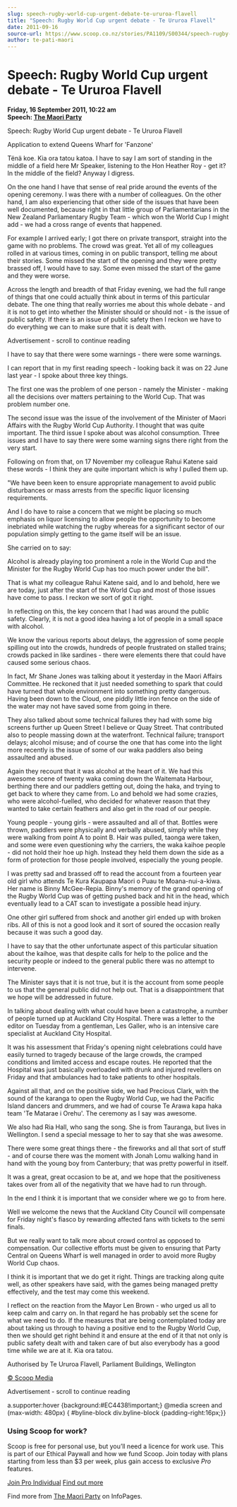 ```yaml
---
slug: speech-rugby-world-cup-urgent-debate-te-ururoa-flavell
title: "Speech: Rugby World Cup urgent debate - Te Ururoa Flavell"
date: 2011-09-16
source-url: https://www.scoop.co.nz/stories/PA1109/S00344/speech-rugby-world-cup-urgent-debate-te-ururoa-flavell.htm
author: te-pati-maori
---
```

Speech: Rugby World Cup urgent debate - Te Ururoa Flavell
=========================================================

**Friday, 16 September 2011, 10:22 am**  
**Speech: [The Maori Party](https://info.scoop.co.nz/The_Maori_Party)**

Speech: Rugby World Cup urgent debate - Te Ururoa Flavell

Application to extend Queens Wharf for 'Fanzone'

Tënä koe. Kia ora tatou katoa. I have to say I am sort of standing in the middle of a field here Mr Speaker, listening to the Hon Heather Roy - get it? In the middle of the field? Anyway I digress.

On the one hand I have that sense of real pride around the events of the opening ceremony. I was there with a number of colleagues. On the other hand, I am also experiencing that other side of the issues that have been well documented, because right in that little group of Parliamentarians in the New Zealand Parliamentary Rugby Team - which won the World Cup I might add - we had a cross range of events that happened.

For example I arrived early; I got there on private transport, straight into the game with no problems. The crowd was great. Yet all of my colleagues rolled in at various times, coming in on public transport, telling me about their stories. Some missed the start of the opening and they were pretty brassed off, I would have to say. Some even missed the start of the game and they were worse.

Across the length and breadth of that Friday evening, we had the full range of things that one could actually think about in terms of this particular debate. The one thing that really worries me about this whole debate - and it is not to get into whether the Minister should or should not - is the issue of public safety. If there is an issue of public safety then I reckon we have to do everything we can to make sure that it is dealt with.

Advertisement - scroll to continue reading





I have to say that there were some warnings - there were some warnings.

I can report that in my first reading speech - looking back it was on 22 June last year - I spoke about three key things.

The first one was the problem of one person - namely the Minister - making all the decisions over matters pertaining to the World Cup. That was problem number one.

The second issue was the issue of the involvement of the Minister of Maori Affairs with the Rugby World Cup Authority. I thought that was quite important. The third issue I spoke about was alcohol consumption. Three issues and I have to say there were some warning signs there right from the very start.

Following on from that, on 17 November my colleague Rahui Katene said these words - I think they are quite important which is why I pulled them up.

"We have been keen to ensure appropriate management to avoid public disturbances or mass arrests from the specific liquor licensing requirements.

And I do have to raise a concern that we might be placing so much emphasis on liquor licensing to allow people the opportunity to become inebriated while watching the rugby whereas for a significant sector of our population simply getting to the game itself will be an issue.

She carried on to say:

Alcohol is already playing too prominent a role in the World Cup and the Minister for the Rugby World Cup has too much power under the bill".

That is what my colleague Rahui Katene said, and lo and behold, here we are today, just after the start of the World Cup and most of those issues have come to pass. I reckon we sort of got it right.

In reflecting on this, the key concern that I had was around the public safety. Clearly, it is not a good idea having a lot of people in a small space with alcohol.

We know the various reports about delays, the aggression of some people spilling out into the crowds, hundreds of people frustrated on stalled trains; crowds packed in like sardines - there were elements there that could have caused some serious chaos.

In fact, Mr Shane Jones was talking about it yesterday in the Maori Affairs Committee. He reckoned that it just needed something to spark that could have turned that whole environment into something pretty dangerous. Having been down to the Cloud, one piddly little iron fence on the side of the water may not have saved some from going in there.

They also talked about some technical failures they had with some big screens further up Queen Street I believe or Quay Street. That contributed also to people massing down at the waterfront. Technical failure; transport delays; alcohol misuse; and of course the one that has come into the light more recently is the issue of some of our waka paddlers also being assaulted and abused.

Again they recount that it was alcohol at the heart of it. We had this awesome scene of twenty waka coming down the Waitemata Harbour, berthing there and our paddlers getting out, doing the haka, and trying to get back to where they came from. Lo and behold we had some crazies, who were alcohol-fuelled, who decided for whatever reason that they wanted to take certain feathers and also get in the road of our people.

Young people - young girls - were assaulted and all of that. Bottles were thrown, paddlers were physically and verbally abused, simply while they were walking from point A to point B. Hair was pulled, taonga were taken, and some were even questioning why the carriers, the waka kaihoe people - did not hold their hoe up high. Instead they held them down the side as a form of protection for those people involved, especially the young people.

I was pretty sad and brassed off to read the account from a fourteen year old girl who attends Te Kura Kaupapa Maori o Puau te Moana-nui-a-kiwa. Her name is Binny McGee-Repia. Binny's memory of the grand opening of the Rugby World Cup was of getting pushed back and hit in the head, which eventually lead to a CAT scan to investigate a possible head injury.

One other girl suffered from shock and another girl ended up with broken ribs. All of this is not a good look and it sort of soured the occasion really because it was such a good day.

I have to say that the other unfortunate aspect of this particular situation about the kaihoe, was that despite calls for help to the police and the security people or indeed to the general public there was no attempt to intervene.

The Minister says that it is not true, but it is the account from some people to us that the general public did not help out. That is a disappointment that we hope will be addressed in future.

In talking about dealing with what could have been a catastrophe, a number of people turned up at Auckland City Hospital. There was a letter to the editor on Tuesday from a gentleman, Les Galler, who is an intensive care specialist at Auckland City Hospital.

It was his assessment that Friday's opening night celebrations could have easily turned to tragedy because of the large crowds, the cramped conditions and limited access and escape routes. He reported that the Hospital was just basically overloaded with drunk and injured revellers on Friday and that ambulances had to take patients to other hospitals.

Against all that, and on the positive side, we had Precious Clark, with the sound of the karanga to open the Rugby World Cup, we had the Pacific Island dancers and drummers, and we had of course Te Arawa kapa haka team 'Te Matarae i Orehu'. The ceremony as I say was awesome.

We also had Ria Hall, who sang the song. She is from Tauranga, but lives in Wellington. I send a special message to her to say that she was awesome.

There were some great things there - the fireworks and all that sort of stuff - and of course there was the moment with Jonah Lomu walking hand in hand with the young boy from Canterbury; that was pretty powerful in itself.

It was a great, great occasion to be at, and we hope that the positiveness takes over from all of the negativity that we have had to run through.

In the end I think it is important that we consider where we go to from here.

Well we welcome the news that the Auckland City Council will compensate for Friday night's fiasco by rewarding affected fans with tickets to the semi finals.

  
But we really want to talk more about crowd control as opposed to compensation. Our collective efforts must be given to ensuring that Party Central on Queens Wharf is well managed in order to avoid more Rugby World Cup chaos.

I think it is important that we do get it right. Things are tracking along quite well, as other speakers have said, with the games being managed pretty effectively, and the test may come this weekend.

I reflect on the reaction from the Mayor Len Brown - who urged us all to keep calm and carry on. In that regard he has probably set the scene for what we need to do. If the measures that are being contemplated today are about taking us through to having a positive end to the Rugby World Cup, then we should get right behind it and ensure at the end of it that not only is public safety dealt with and taken care of but also everybody has a good time while we are at it. Kia ora tatou.

Authorised by Te Ururoa Flavell, Parliament Buildings, Wellington

[© Scoop Media](http://www.scoop.co.nz/about/terms.html)  

Advertisement - scroll to continue reading



a.supporter:hover {background:#EC4438!important;} @media screen and (max-width: 480px) { #byline-block div.byline-block {padding-right:16px;}}

### Using Scoop for work?

Scoop is free for personal use, but you’ll need a licence for work use. This is part of our Ethical Paywall and how we fund Scoop. Join today with plans starting from less than $3 per week, plus gain access to exclusive _Pro_ features.  
  
[Join Pro Individual](https://pro.scoop.co.nz/Individual/?from=ProIn24) [Find out more](https://pro.scoop.co.nz/using-scoop-for-work/?from=ProIn24)

Find more from [The Maori Party](https://info.scoop.co.nz/The_Maori_Party) on InfoPages.